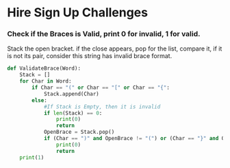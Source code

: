 # Hire Sign Up Challenges

### Check if the Braces is Valid, print 0 for invalid, 1 for valid.
Stack the open bracket. if the close appears, pop for the list, compare it, if it is not its pair, consider this string has invalid brace format.
```python
def ValidateBrace(Word):
    Stack = []
    for Char in Word:
        if Char == "(" or Char == "[" or Char == "{":
            Stack.append(Char)
        else:
            #If Stack is Empty, then it is invalid
            if len(Stack) == 0:
                print(0)
                return
            OpenBrace = Stack.pop()
            if (Char == ")" and OpenBrace != "(") or (Char == "}" and OpenBrace != "{") or (Char == "]" and OpenBrace != "[") :
                print(0)
                return
    print(1)

```
